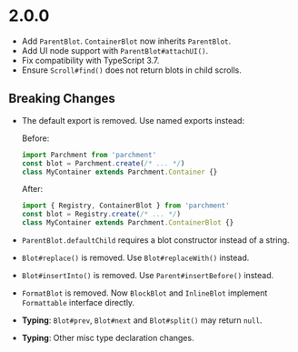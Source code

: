 # 2.0.0

- Add `ParentBlot`. `ContainerBlot` now inherits `ParentBlot`.
- Add UI node support with `ParentBlot#attachUI()`.
- Fix compatibility with TypeScript 3.7.
- Ensure `Scroll#find()` does not return blots in child scrolls.

## Breaking Changes

- The default export is removed. Use named exports instead:

  Before:

  ```ts
  import Parchment from 'parchment'
  const blot = Parchment.create(/* ... */)
  class MyContainer extends Parchment.Container {}
  ```

  After:

  ```ts
  import { Registry, ContainerBlot } from 'parchment'
  const blot = Registry.create(/* ... */)
  class MyContainer extends Parchment.ContainerBlot {}
  ```

- `ParentBlot.defaultChild` requires a blot constructor instead of a string.
- `Blot#replace()` is removed. Use `Blot#replaceWith()` instead.
- `Blot#insertInto()` is removed. Use `Parent#insertBefore()` instead.
- `FormatBlot` is removed. Now `BlockBlot` and `InlineBlot` implement `Formattable` interface directly.
- **Typing**: `Blot#prev`, `Blot#next` and `Blot#split()` may return `null`.
- **Typing**: Other misc type declaration changes.
